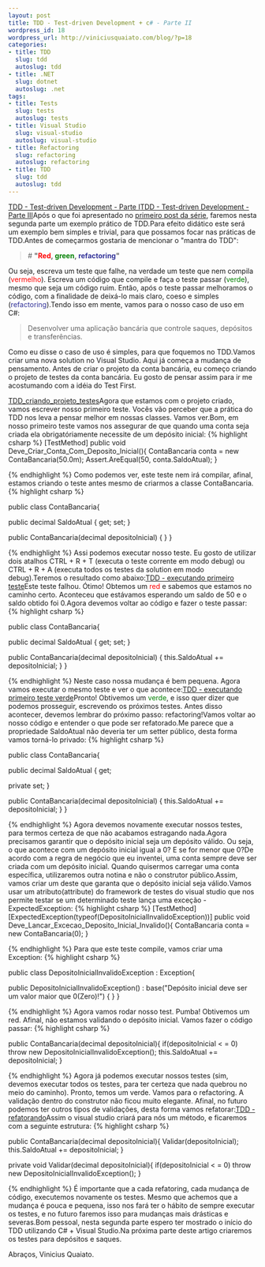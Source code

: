 ```yaml
--- 
layout: post
title: TDD - Test-driven Development + c# - Parte II
wordpress_id: 18
wordpress_url: http://viniciusquaiato.com/blog/?p=18
categories: 
- title: TDD
  slug: tdd
  autoslug: tdd
- title: .NET
  slug: dotnet
  autoslug: .net
tags: 
- title: Tests
  slug: tests
  autoslug: tests
- title: Visual Studio
  slug: visual-studio
  autoslug: visual-studio
- title: Refactoring
  slug: refactoring
  autoslug: refactoring
- title: TDD
  slug: tdd
  autoslug: tdd
---
```

[TDD - Test-driven Development - Parte I](http://viniciusquaiato.com/blog/tdd-test-driven-development-c/)[TDD - Test-driven Development - Parte III](http://viniciusquaiato.com/blog/tdd-test-drive…nt-c-parte-iii/)Após o que foi apresentado no [primeiro post da série](http://viniciusquaiato.com/blog/tdd-test-driven-development-c/), faremos nesta segunda parte um exemplo prático de TDD.Para efeito didático este será um exemplo bem simples e trivial, para que possamos focar nas práticas de TDD.Antes de começarmos gostaria de mencionar o "mantra do TDD":<blockquote># **"<span style="color: #ff0000;
    ">Red</span>, <span style="color: #008000;
    ">green</span>, <span style="color: #333399;
    ">refactoring</span>"**
</blockquote>Ou seja, escreva um teste que falhe, na verdade um teste que nem compila (<span style="color: #ff0000;
    ">vermelho</span>). Escreva um código que compile e faça o teste passar (<span style="color: #008000;
    ">verde</span>), mesmo que seja um código ruim. Então, após o teste passar melhoramos o código, com a finalidade de deixá-lo mais claro, coeso e simples (<span style="color: #333399;
    ">refactoring</span>).Tendo isso em mente, vamos para o nosso caso de uso em C#:<blockquote>Desenvolver uma aplicação bancária que controle saques, depósitos e transferências.</blockquote>Como eu disse o caso de uso é simples, para que foquemos no TDD.Vamos criar uma nova solution no Visual Studio. Aqui já começa a mudança de pensamento. Antes de criar o projeto da conta bancária, eu começo criando o projeto de testes da conta bancária. Eu gosto de pensar assim para ir me acostumando com a idéia do Test First.

[TDD_criando_projeto_testes](http://viniciusquaiato.com/images_posts/TDD_criando_projeto_testes.jpg "TDD - criando projeto de testes")Agora que estamos com o projeto criado, vamos escrever nosso primeiro teste. Vocês vão perceber que a prática do TDD nos leva a pensar melhor em nossas classes. Vamos ver.Bom, em nosso primeiro teste vamos nos assegurar de que quando uma conta seja criada ela obrigatóriamente necessite de um depósito inicial:
{% highlight csharp %}
[TestMethod]
public void Deve_Criar_Conta_Com_Deposito_Inicial(){    ContaBancaria conta = new ContaBancaria(50.0m);
    Assert.AreEqual(50, conta.SaldoAtual);
    }

{% endhighlight %}
Como podemos ver, este teste nem irá compilar, afinal, estamos criando o teste antes mesmo de criarmos a classe ContaBancaria.
{% highlight csharp %}

public class ContaBancaria{    

public decimal SaldoAtual { get;
    set;
    }
    
public ContaBancaria(decimal depositoInicial) { }
}

{% endhighlight %}
Assi podemos executar nosso teste. Eu gosto de utilizar dois atalhos CTRL + R + T (executa o teste corrente em modo debug) ou CTRL + R + A (executa todos os testes da solution em modo debug).Teremos o resultado como abaixo:[TDD - executando primeiro teste](http://viniciusquaiato.com/images_posts/TDD_executando_primeiro_teste.jpg "TDD - executando primeiro teste")Este teste falhou. Ótimo! Obtemos um <span style="color: #ff0000;
    ">red</span> e sabemos que estamos no caminho certo. Aconteceu que estávamos esperando um saldo de 50 e o saldo obtido foi 0.Agora devemos voltar ao código e fazer o teste passar:
{% highlight csharp %}

public class ContaBancaria{    

public decimal SaldoAtual { get;
    set;
    }
    
public ContaBancaria(decimal depositoInicial)    {        this.SaldoAtual += depositoInicial;
    }
}

{% endhighlight %}
Neste caso nossa mudança é bem pequena. Agora vamos executar o mesmo teste e ver o que acontece:[TDD - executando primeiro teste verde](http://viniciusquaiato.com/images_posts/TDD_executando_primeiro_teste_verde.jpg "TDD - executando primeiro teste verde")Pronto! Obtivemos um <span style="color: #008000;
    ">verde</span>, e isso quer dizer que podemos prosseguir, escrevendo os próximos testes. Antes disso acontecer, devemos lembrar do próximo passo: refactoring!Vamos voltar ao nosso código e entender o que pode ser refatorado.Me parece que a propriedade SaldoAtual não deveria ter um setter público, desta forma vamos torná-lo privado:
{% highlight csharp %}

public class ContaBancaria{    

public decimal SaldoAtual { get;
    
private set;
    }
    
public ContaBancaria(decimal depositoInicial)    {        this.SaldoAtual += depositoInicial;
    }
}

{% endhighlight %}
Agora devemos novamente executar nossos testes, para termos certeza de que não acabamos estragando nada.Agora precisamos garantir que o depósito inicial seja um depósito válido. Ou seja, o que acontece com um depósito inicial igual a 0? E se for menor que 0?De acordo com a regra de negócio que eu inventei, uma conta sempre deve ser criada com um depósito inicial. Quando quisermos carregar uma conta específica, utilizaremos outra notina e não o construtor público.Assim, vamos criar um deste que garanta que o depósito inicial seja válido.Vamos usar um atributo(attribute) do framework de testes do visual studio que nos permite testar se um determinado teste lança uma exceção - ExpectedException:
{% highlight csharp %}
[TestMethod][ExpectedException(typeof(DepositoInicialInvalidoException))]
public void Deve_Lancar_Excecao_Deposito_Inicial_Invalido(){    ContaBancaria conta = new ContaBancaria(0);
    }

{% endhighlight %}
Para que este teste compile, vamos criar uma Exception:
{% highlight csharp %}

public class DepositoInicialInvalidoException : Exception{    

public DepositoInicialInvalidoException()        : base("Depósito inicial deve ser um valor maior que 0(Zero)!") { }
}

{% endhighlight %}
Agora vamos rodar nosso test. Pumba! Obtivemos um red. Afinal, não estamos validando o depósito inicial. Vamos fazer o código passar:
{% highlight csharp %}

public ContaBancaria(decimal depositoInicial){
if(depositoInicial &lt;
    = 0)        throw new DepositoInicialInvalidoException();
    this.SaldoAtual += depositoInicial;
    }

{% endhighlight %}
Agora já podemos executar nossos testes (sim, devemos executar todos os testes, para ter certeza que nada quebrou no meio do caminho). Pronto, temos um verde. Vamos para o refactoring. A validação dentro do construtor não ficou muito elegante. Afinal, no futuro podemos ter outros tipos de validações, desta forma vamos refatorar:[TDD - refatorando](http://viniciusquaiato.com/images_posts/TDD_refatorando.jpg "TDD - refatorando")Assim o visual studio criará para nós um método, e ficaremos com a seguinte estrutura:
{% highlight csharp %}

public ContaBancaria(decimal depositoInicial){    Validar(depositoInicial);
    this.SaldoAtual += depositoInicial;
    }


private void Validar(decimal depositoInicial){
if(depositoInicial &lt;
    = 0)        throw new DepositoInicialInvalidoException();
    }

{% endhighlight %}
É importante que a cada refatoring, cada mudança de código, executemos novamente os testes. Mesmo que achemos que a mudança é pouca e pequena, isso nos fará ter o hábito de sempre executar os testes, e no futuro faremos isso para mudanças mais drásticas e severas.Bom pessoal, nesta segunda parte espero ter mostrado o início do TDD utilizando C# + Visual Studio.Na próxima parte deste artigo criaremos os testes para depósitos e saques.

Abraços,
Vinicius Quaiato.
